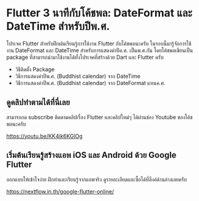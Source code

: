 # Flutter 3 นาทีกับโค้ชพล: DateFormat และ DateTime สำหรับปีพ.ศ.

โปรเจค Flutter สำหรับฝึกฝนเรียนรู้การใช้งาน Flutter กับโค้ชพลนะครับ ในรอบนี้มารู้จักการใช้งาน DateFormat และ DateTime สำหรับการแสดงค่าปีค.ศ. เป็นพ.ศ.กัน โดยโค้ชพลเขียนเป็น package ที่สามารถนำมาใช้งานได้ทั้งโปรเจคที่สร้างด้วย Dart และ Flutter ครับ

- วิธีติดตั้ง Package
- วิธีการแสดงค่าปีพ.ศ. (Buddhist calendar) จาก DateTime 
- วิธีการแสดงค่าปีพ.ศ. (Buddhist calendar) จาก DateFormat แทนค.ศ. 


## ดูคลิปทำตามได้ที่นี่เลย 

สามารถกด subscribe ติดตามคลิปเรื่อง Flutter และคลิปใหม่ๆ ได้ผ่านช่อง Youtube ของโค้ชพลนะครับ 

https://youtu.be/KK4ik6KGlOg

## เริ่มต้นเรียนรู้สร้างแอพ iOS และ Android ด้วย Google Flutter 

ออกแบบให้เข้าใจง่าย ฝึกทำและเรียนรู้จากแอพจริง ดูรายละเอียดและซื้อได้ที่ลิ้งค์ด้านล่างเลยครับ 

https://nextflow.in.th/google-flutter-online/
